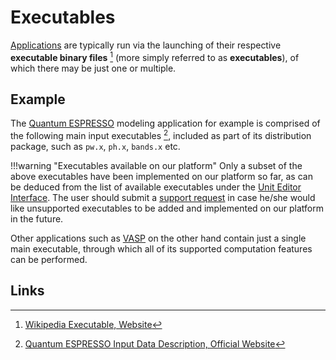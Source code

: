 # Executables

[Applications](../applications.md) are typically run via the launching of their respective **executable binary files** [^1] (more simply referred to as **executables**), of which there may be just one or multiple.

## Example

The [Quantum ESPRESSO](../../software-directory/modeling/quantum-espresso.md) modeling application for example is comprised of the following main input executables [^2], included as part of its distribution package, such as `pw.x`, `ph.x`, `bands.x` etc.

!!!warning "Executables available on our platform"
    Only a subset of the above executables have been implemented on our platform so far, as can be deduced from the list of available executables under the [Unit Editor Interface](../../workflow-designer/unit-editor.md#application). The user should submit a [support request](../../ui/support.md) in case he/she would like unsupported executables to be added and implemented on our platform in the future.

Other applications such as [VASP](../../software-directory/modeling/vasp.md) on the other hand contain just a single main executable, through which all of its supported computation features can be performed.

## Links

[^1]: [Wikipedia Executable, Website](https://en.wikipedia.org/wiki/Executable)

[^2]: [Quantum ESPRESSO Input Data Description, Official Website](https://www.quantum-espresso.org/resources/users-manual/input-data-description)

